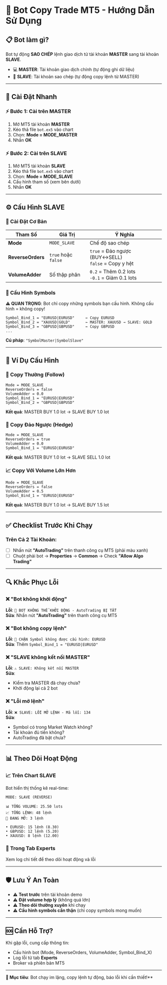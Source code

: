 # 🤖 Bot Copy Trade MT5 - Hướng Dẫn Sử Dụng

## 📋 Bot làm gì?

Bot tự động **SAO CHÉP** lệnh giao dịch từ tài khoản **MASTER** sang tài khoản **SLAVE**.

- 💻 **MASTER**: Tài khoản giao dịch chính (tự động ghi dữ liệu)
- 📱 **SLAVE**: Tài khoản sao chép (tự động copy lệnh từ MASTER)

---

## 🚀 Cài Đặt Nhanh

### ⚡ Bước 1: Cài trên MASTER
1. Mở MT5 tài khoản **MASTER**
2. Kéo thả file `bot.ex5` vào chart
3. Chọn: **Mode = MODE_MASTER**
4. Nhấn **OK**

### ⚡ Bước 2: Cài trên SLAVE  
1. Mở MT5 tài khoản **SLAVE**
2. Kéo thả file `bot.ex5` vào chart
3. Chọn: **Mode = MODE_SLAVE**
4. Cấu hình tham số (xem bên dưới)
5. Nhấn **OK**

---

## ⚙️ Cấu Hình SLAVE

### 🎯 Cài Đặt Cơ Bản

| Tham Số | Giá Trị | Ý Nghĩa |
|----------|---------|---------|
| **Mode** | `MODE_SLAVE` | Chế độ sao chép |
| **ReverseOrders** | `true` hoặc `false` | `true` = Đảo ngược (BUY↔SELL)<br>`false` = Copy y hệt |
| **VolumeAdder** | Số thập phân | `0.2` = Thêm 0.2 lots<br>`-0.1` = Giảm 0.1 lots |

### 🔗 Cấu Hình Symbols

**⚠️ QUAN TRỌNG**: Bot chỉ copy những symbols bạn cấu hình. Không cấu hình = không copy!

```
Symbol_Bind_1 = "EURUSD|EURUSD"     ← Copy EURUSD
Symbol_Bind_2 = "XAUUSD|GOLD"       ← MASTER: XAUUSD → SLAVE: GOLD  
Symbol_Bind_3 = "GBPUSD|GBPUSD"     ← Copy GBPUSD
...
```

**Cú pháp**: `"SymbolMaster|SymbolSlave"`

---

## 📖 Ví Dụ Cấu Hình

### 🔄 Copy Thường (Follow)
```
Mode = MODE_SLAVE
ReverseOrders = false
VolumeAdder = 0.0
Symbol_Bind_1 = "EURUSD|EURUSD"
Symbol_Bind_2 = "GBPUSD|GBPUSD"
```
**Kết quả**: MASTER BUY 1.0 lot → SLAVE BUY 1.0 lot

### 🔀 Copy Đảo Ngược (Hedge)
```
Mode = MODE_SLAVE
ReverseOrders = true
VolumeAdder = 0.0
Symbol_Bind_1 = "EURUSD|EURUSD"
```
**Kết quả**: MASTER BUY 1.0 lot → SLAVE SELL 1.0 lot

### 📈 Copy Với Volume Lớn Hơn
```
Mode = MODE_SLAVE
ReverseOrders = false
VolumeAdder = 0.5
Symbol_Bind_1 = "EURUSD|EURUSD"
```
**Kết quả**: MASTER BUY 1.0 lot → SLAVE BUY 1.5 lot

---

## ✅ Checklist Trước Khi Chạy

### Trên Cả 2 Tài Khoản:
- [ ] Nhấn nút **"AutoTrading"** trên thanh công cụ MT5 (phải màu xanh)
- [ ] Chuột phải bot → **Properties** → **Common** → Check **"Allow Algo Trading"**

---

## 🔍 Khắc Phục Lỗi

### ❌ "Bot không khởi động"
**Lỗi**: `🛑 BOT KHÔNG THỂ KHỞI ĐỘNG - AutoTrading BỊ TẮT`  
**Sửa**: Nhấn nút **"AutoTrading"** trên thanh công cụ MT5

### ❌ "Bot không copy lệnh"
**Lỗi**: `🚫 CHẶN Symbol không được cấu hình: EURUSD`  
**Sửa**: Thêm `Symbol_Bind_1 = "EURUSD|EURUSD"`

### ❌ "SLAVE không kết nối MASTER"
**Lỗi**: `⚠️ SLAVE: Không kết nối MASTER`  
**Sửa**: 
- Kiểm tra MASTER đã chạy chưa?
- Khởi động lại cả 2 bot

### ❌ "Lỗi mở lệnh"
**Lỗi**: `❌ SLAVE: LỖI MỞ LỆNH - Mã lỗi: 134`  
**Sửa**:
- Symbol có trong Market Watch không?
- Tài khoản đủ tiền không?
- AutoTrading đã bật chưa?

---

## 📊 Theo Dõi Hoạt Động

### 📈 Trên Chart SLAVE
Bot hiển thị thống kê real-time:
```
MODE: SLAVE (REVERSE)

📊 TỔNG VOLUME: 25.50 lots
📈 TỔNG LỆNH: 48 lệnh  
🔄 ĐANG MỞ: 3 lệnh

• EURUSD: 15 lệnh (8.30)
• GBPUSD: 12 lệnh (5.20)
• XAUUSD: 8 lệnh (12.00)
```

### 📝 Trong Tab Experts
Xem log chi tiết để theo dõi hoạt động và lỗi

---

## 🛡️ Lưu Ý An Toàn

- ⚠️ **Test trước** trên tài khoản demo
- ⚠️ **Đặt volume hợp lý** (không quá lớn)
- ⚠️ **Theo dõi thường xuyên** khi chạy
- ⚠️ **Cấu hình symbols cẩn thận** (chỉ copy symbols mong muốn)

---

## 🆘 Cần Hỗ Trợ?

Khi gặp lỗi, cung cấp thông tin:
- Cấu hình bot (Mode, ReverseOrders, VolumeAdder, Symbol_Bind_X)
- Log lỗi từ tab **Experts**
- Broker và phiên bản MT5

---

**🎯 Mục tiêu**: Bot chạy im lặng, copy lệnh tự động, báo lỗi khi cần thiết!** 